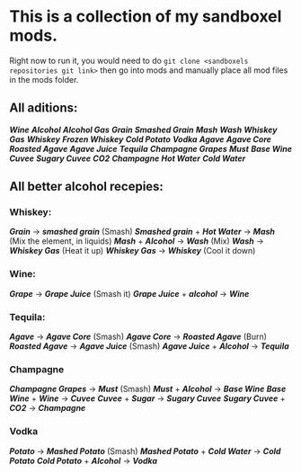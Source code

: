 # This is a collection of my sandboxel mods.

Right now to run it, you would need to do `git clone <sandboxels repositories git link>` then go into mods and manually place all mod files in the mods folder.

## All aditions:
***Wine***
***Alcohol***
***Alcohol Gas***
***Grain***
***Smashed Grain***
***Mash***
***Wash***
***Whiskey Gas***
***Whiskey***
***Frozen Whiskey***
***Cold Potato***
***Vodka***
***Agave***
***Agave Core***
***Roasted Agave***
***Agave Juice***
***Tequila***
***Champagne Grapes***
***Must***
***Base Wine***
***Cuvee***
***Sugary Cuvee***
***CO2***
***Champagne***
***Hot Water***
***Cold Water***

## All better alcohol recepies:

### Whiskey:
***Grain*** → ***smashed grain*** (Smash)
***Smashed grain*** + ***Hot Water*** → ***Mash*** (Mix the element, in liquids)
***Mash*** + ***Alcohol*** → ***Wash*** (Mix)
***Wash*** → ***Whiskey Gas*** (Heat it up)
***Whiskey Gas*** → ***Whiskey*** (Cool it down)

### Wine:
***Grape*** → ***Grape Juice*** (Smash it)
***Grape Juice*** + ***alcohol*** → ***Wine***

### Tequila:
***Agave*** → ***Agave Core*** (Smash)
***Agave Core*** → ***Roasted Agave*** (Burn)
***Roasted Agave*** → ***Agave Juice*** (Smash)
***Agave Juice*** + ***Alcohol*** → ***Tequila***

### Champagne
***Champagne Grapes*** → ***Must*** (Smash)
***Must*** + ***Alcohol*** → ***Base Wine***
***Base Wine*** + ***Wine*** → ***Cuvee***
***Cuvee*** + ***Sugar*** → ***Sugary Cuvee***
***Sugary Cuvee*** + ***CO2*** → ***Champagne***

### Vodka
***Potato*** → ***Mashed Potato*** (Smash)
***Mashed Potato*** + ***Cold Water*** → ***Cold Potato***
***Cold Potato*** + ***Alcohol*** → ***Vodka***
